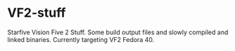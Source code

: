 # VF2-stuff
Starfive Vision Five 2 Stuff.  Some build output files and slowly compiled and linked binaries.  Currently targeting VF2 Fedora 40.
